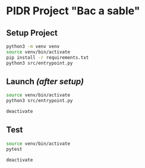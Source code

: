 # PIDR Project "Bac a sable"

## Setup Project 
```bash
python3 -m venv venv
source venv/bin/activate
pip install -r requirements.txt
python3 src/entrypoint.py
```

## Launch *(after setup)*
```bash
source venv/bin/activate
python3 src/entrypoint.py

deactivate
```


## Test
```bash
source venv/bin/activate
pytest

deactivate
```